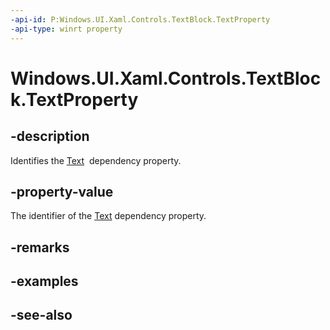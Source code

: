 ```yaml
---
-api-id: P:Windows.UI.Xaml.Controls.TextBlock.TextProperty
-api-type: winrt property
---
```


<!-- Property syntax
public Windows.UI.Xaml.DependencyProperty TextProperty { get; }
-->

# Windows.UI.Xaml.Controls.TextBlock.TextProperty

## -description
Identifies the [Text](textblock_text.md)  dependency property.



## -property-value
The identifier of the [Text](textblock_text.md) dependency property.

## -remarks

## -examples

## -see-also
